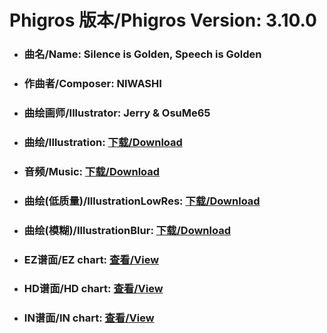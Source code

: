 
# Phigros 版本/Phigros Version:  3.10.0

- ### __曲名/Name:  Silence is Golden, Speech is Golden__

- ### __作曲者/Composer:  NIWASHI__

- ### __曲绘画师/Illustrator:  Jerry & OsuMe65__

- ### __曲绘/Illustration:  [下载/Download](https://github.com/Po6647A/WebAssests/releases/download/3.10.0/1064.png)__

- ### __音频/Music:  [下载/Download](https://github.com/Po6647A/WebAssests/releases/download/3.10.0/1725.ogg)__

- ### __曲绘(低质量)/IllustrationLowRes:  [下载/Download](https://github.com/Po6647A/WebAssests/releases/download/3.10.0/1556.png)__

- ### __曲绘(模糊)/IllustrationBlur:  [下载/Download](https://github.com/Po6647A/WebAssests/releases/download/3.10.0/0)__


- ### __EZ谱面/EZ chart:  [查看/View](./EZ.json/index.html)__

- ### __HD谱面/HD chart:  [查看/View](./HD.json/index.html)__

- ### __IN谱面/IN chart:  [查看/View](./IN.json/index.html)__
